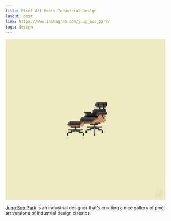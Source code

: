 ```yaml
---
title: Pixel Art Meets Industrial Design
layout: post
link: https://www.instagram.com/jung_soo_park/
tags: design
---
```


![Eames Chair](/assets/images/pixelart_eames.png)

[Jung Soo Park](http://www.jungsoopark.com/) is an industrial designer that's creating a nice gallery of pixel art versions of industrial design classics.
